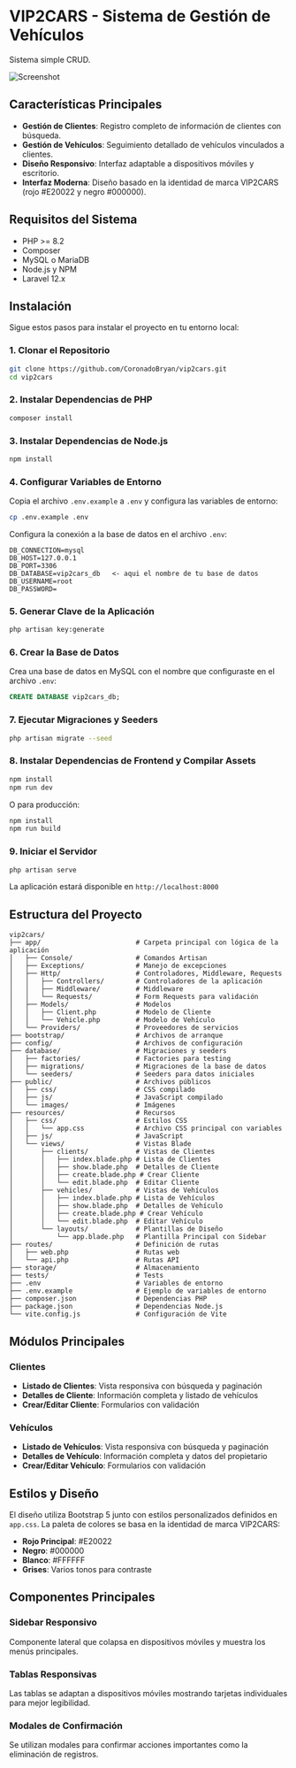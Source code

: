 # VIP2CARS - Sistema de Gestión de Vehículos

Sistema simple CRUD.

![Screenshot](https://i.ibb.co/7Ndq3tk7/vip2.png)

## Características Principales

- **Gestión de Clientes**: Registro completo de información de clientes con búsqueda.
- **Gestión de Vehículos**: Seguimiento detallado de vehículos vinculados a clientes.
- **Diseño Responsivo**: Interfaz adaptable a dispositivos móviles y escritorio.
- **Interfaz Moderna**: Diseño basado en la identidad de marca VIP2CARS (rojo #E20022 y negro #000000).

## Requisitos del Sistema

- PHP >= 8.2
- Composer
- MySQL o MariaDB
- Node.js y NPM
- Laravel 12.x

## Instalación

Sigue estos pasos para instalar el proyecto en tu entorno local:

### 1. Clonar el Repositorio

```bash
git clone https://github.com/CoronadoBryan/vip2cars.git
cd vip2cars
```

### 2. Instalar Dependencias de PHP

```bash
composer install
```

### 3. Instalar Dependencias de Node.js

```bash
npm install
```

### 4. Configurar Variables de Entorno

Copia el archivo `.env.example` a `.env` y configura las variables de entorno:

```bash
cp .env.example .env
```

Configura la conexión a la base de datos en el archivo `.env`:

```
DB_CONNECTION=mysql
DB_HOST=127.0.0.1
DB_PORT=3306
DB_DATABASE=vip2cars_db   <- aqui el nombre de tu base de datos
DB_USERNAME=root
DB_PASSWORD=
```

### 5. Generar Clave de la Aplicación

```bash
php artisan key:generate
```

### 6. Crear la Base de Datos

Crea una base de datos en MySQL con el nombre que configuraste en el archivo `.env`:

```sql
CREATE DATABASE vip2cars_db;
```

### 7. Ejecutar Migraciones y Seeders

```bash
php artisan migrate --seed
```

### 8. Instalar Dependencias de Frontend y Compilar Assets

```bash
npm install
npm run dev
```

O para producción:

```bash
npm install
npm run build
```

### 9. Iniciar el Servidor

```bash
php artisan serve
```

La aplicación estará disponible en `http://localhost:8000`



## Estructura del Proyecto

```
vip2cars/
├── app/                        # Carpeta principal con lógica de la aplicación
│   ├── Console/                # Comandos Artisan
│   ├── Exceptions/             # Manejo de excepciones
│   ├── Http/                   # Controladores, Middleware, Requests
│   │   ├── Controllers/        # Controladores de la aplicación
│   │   ├── Middleware/         # Middleware
│   │   └── Requests/           # Form Requests para validación
│   ├── Models/                 # Modelos
│   │   ├── Client.php          # Modelo de Cliente
│   │   └── Vehicle.php         # Modelo de Vehículo
│   └── Providers/              # Proveedores de servicios
├── bootstrap/                  # Archivos de arranque
├── config/                     # Archivos de configuración
├── database/                   # Migraciones y seeders
│   ├── factories/              # Factories para testing
│   ├── migrations/             # Migraciones de la base de datos
│   └── seeders/                # Seeders para datos iniciales
├── public/                     # Archivos públicos
│   ├── css/                    # CSS compilado
│   ├── js/                     # JavaScript compilado
│   └── images/                 # Imágenes
├── resources/                  # Recursos
│   ├── css/                    # Estilos CSS
│   │   └── app.css             # Archivo CSS principal con variables
│   ├── js/                     # JavaScript
│   └── views/                  # Vistas Blade
│       ├── clients/            # Vistas de Clientes
│       │   ├── index.blade.php # Lista de Clientes
│       │   ├── show.blade.php  # Detalles de Cliente
│       │   ├── create.blade.php # Crear Cliente
│       │   └── edit.blade.php  # Editar Cliente
│       ├── vehicles/           # Vistas de Vehículos
│       │   ├── index.blade.php # Lista de Vehículos
│       │   ├── show.blade.php  # Detalles de Vehículo
│       │   ├── create.blade.php # Crear Vehículo
│       │   └── edit.blade.php  # Editar Vehículo
│       └── layouts/            # Plantillas de Diseño
│           └── app.blade.php   # Plantilla Principal con Sidebar
├── routes/                     # Definición de rutas
│   ├── web.php                 # Rutas web
│   └── api.php                 # Rutas API
├── storage/                    # Almacenamiento
├── tests/                      # Tests
├── .env                        # Variables de entorno
├── .env.example                # Ejemplo de variables de entorno
├── composer.json               # Dependencias PHP
├── package.json                # Dependencias Node.js
└── vite.config.js              # Configuración de Vite
```

## Módulos Principales

### Clientes

- **Listado de Clientes**: Vista responsiva con búsqueda y paginación 
- **Detalles de Cliente**: Información completa y listado de vehículos
- **Crear/Editar Cliente**: Formularios con validación

### Vehículos

- **Listado de Vehículos**: Vista responsiva con búsqueda y paginación
- **Detalles de Vehículo**: Información completa y datos del propietario
- **Crear/Editar Vehículo**: Formularios con validación

## Estilos y Diseño

El diseño utiliza Bootstrap 5 junto con estilos personalizados definidos en `app.css`. La paleta de colores se basa en la identidad de marca VIP2CARS:

- **Rojo Principal**: #E20022
- **Negro**: #000000
- **Blanco**: #FFFFFF
- **Grises**: Varios tonos para contraste

## Componentes Principales

### Sidebar Responsivo

Componente lateral que colapsa en dispositivos móviles y muestra los menús principales.

### Tablas Responsivas

Las tablas se adaptan a dispositivos móviles mostrando tarjetas individuales para mejor legibilidad.

### Modales de Confirmación

Se utilizan modales para confirmar acciones importantes como la eliminación de registros.
